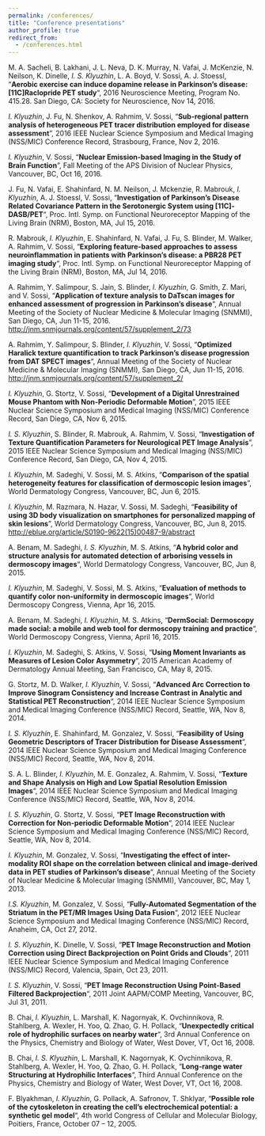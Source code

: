 ```yaml
---
permalink: /conferences/
title: "Conference presentations"
author_profile: true
redirect_from:
  - /conferences.html
---
```


M. A. Sacheli, B. Lakhani, J. L. Neva, D. K. Murray, N. Vafai, J. McKenzie, N. Neilson, K. Dinelle, *I. S. Klyuzhin*, L. A. Boyd, V. Sossi, A. J. Stoessl, “**Aerobic exercise can induce dopamine release in Parkinson’s disease: [11C]Raclopride PET study**“, 2016 Neuroscience Meeting, Program No. 415.28. San Diego, CA: Society for Neuroscience, Nov 14, 2016.

*I. Klyuzhin*, J. Fu, N. Shenkov, A. Rahmim, V. Sossi, “**Sub-regional pattern analysis of heterogeneous PET tracer distribution employed for disease assessment**”, 2016 IEEE Nuclear Science Symposium and Medical Imaging (NSS/MIC) Conference Record, Strasbourg, France, Nov 2, 2016.

*I. Klyuzhin*, V. Sossi, “**Nuclear Emission-based Imaging in the Study of Brain Function**”, Fall Meeting of the APS Division of Nuclear Physics, Vancouver, BC, Oct 16, 2016.

J. Fu, N. Vafai, E. Shahinfard, N. M. Neilson, J. Mckenzie, R. Mabrouk, *I. Klyuzhin*, A. J. Stoessl, V. Sossi, “**Investigation of Parkinson’s Disease Related Covariance Pattern in the Serotonergic System using [11C]-DASB/PET**“, Proc. Intl. Symp. on Functional Neuroreceptor Mapping of the Living Brain (NRM), Boston, MA, Jul 15, 2016.

R. Mabrouk, *I. Klyuzhin*, E. Shahinfard, N. Vafai, J. Fu, S. Blinder, M. Walker, A. Rahmim, V. Sossi, “**Exploring feature-based approaches to assess neuroinflammation in patients with Parkinson’s disease: a PBR28 PET imaging study**“, Proc. Intl. Symp. on Functional Neuroreceptor Mapping of the Living Brain (NRM), Boston, MA, Jul 14, 2016.

A. Rahmim, Y. Salimpour, S. Jain, S. Blinder, *I. Klyuzhin*, G. Smith, Z. Mari, and V. Sossi, “**Application of texture analysis to DaTscan images for enhanced assessment of progression in Parkinson’s disease**“, Annual Meeting of the Society of Nuclear Medicine &amp; Molecular Imaging (SNMMI), San Diego, CA, Jun 11-15, 2016.
http://jnm.snmjournals.org/content/57/supplement_2/73

A. Rahmim, Y. Salimpour, S. Blinder, *I. Klyuzhin*, V. Sossi, “**Optimized Haralick texture quantification to track Parkinson’s disease progression from DAT SPECT images**“, Annual Meeting of the Society of Nuclear Medicine &amp; Molecular Imaging (SNMMI), San Diego, CA, Jun 11-15, 2016.
http://jnm.snmjournals.org/content/57/supplement_2/

*I. Klyuzhin*, G. Stortz, V. Sossi, “**Development of a Digital Unrestrained Mouse Phantom with Non-Periodic Deformable Motion**”, 2015 IEEE Nuclear Science Symposium and Medical Imaging (NSS/MIC) Conference Record, San Diego, CA, Nov 6, 2015.

*I. S. Klyuzhin*, S. Blinder, R. Mabrouk, A. Rahmim, V. Sossi, “**Investigation of Texture Quantification Parameters for Neurological PET Image Analysis**”, 2015 IEEE Nuclear Science Symposium and Medical Imaging (NSS/MIC) Conference Record, San Diego, CA, Nov 4, 2015.

*I. Klyuzhin*, M. Sadeghi, V. Sossi, M. S. Atkins, “**Comparison of the spatial heterogeneity features for classification of dermoscopic lesion images**”, World Dermatology Congress, Vancouver, BC, Jun 6, 2015.

*I. Klyuzhin*, M. Razmara, N. Hazar, V. Sossi, M. Sadeghi, “**Feasibility of using 3D body visualization on smartphones for personalized mapping of skin lesions**”, World Dermatology Congress, Vancouver, BC, Jun 8, 2015.
http://eblue.org/article/S0190-9622(15)00487-9/abstract

A. Benam, M. Sadeghi, *I. S. Klyuzhin*, M. S. Atkins, “**A hybrid color and structure analysis for automated detection of arborising vessels in dermoscopy images**“, World Dermatology Congress, Vancouver, BC, Jun 8, 2015.

*I. Klyuzhin*, M. Sadeghi, V. Sossi, M. S. Atkins, “**Evaluation of methods to quantify color non-uniformity in dermoscopic images**“, World Dermoscopy Congress, Vienna, Apr 16, 2015.

A. Benam, M. Sadeghi, *I. Klyuzhin*, M. S. Atkins, “**DermSocial: Dermoscopy made social: a mobile and web tool for dermoscopy training and practice**“, World Dermoscopy Congress, Vienna, April 16, 2015.

*I. Klyuzhin*, M. Sadeghi, S. Atkins, V. Sossi, “**Using Moment Invariants as Measures of Lesion Color Asymmetry**“, 2015 American Academy of Dermatology Annual Meeting, San Francisco, CA, May 8, 2015.

G. Stortz, M. D. Walker, *I. Klyuzhin*, V. Sossi, “**Advanced Arc Correction to Improve Sinogram Consistency and Increase Contrast in Analytic and Statistical PET Reconstruction**“, 2014 IEEE Nuclear Science Symposium and Medical Imaging Conference (NSS/MIC) Record, Seattle, WA, Nov 8, 2014.

*I. S. Klyuzhin*, E. Shahinfard, M. Gonzalez, V. Sossi, “**Feasibility of Using Geometric Descriptors of Tracer Distribution for Disease Assessment**“, 2014 IEEE Nuclear Science Symposium and Medical Imaging Conference (NSS/MIC) Record, Seattle, WA, Nov 8, 2014.

S. A. L. Blinder, *I. Klyuzhin*, M. E. Gonzalez, A. Rahmim, V. Sossi, “**Texture and Shape Analysis on High and Low Spatial Resolution Emission Images**“, 2014 IEEE Nuclear Science Symposium and Medical Imaging Conference (NSS/MIC) Record, Seattle, WA, Nov 8, 2014.

*I. S. Klyuzhin*, G. Stortz, V. Sossi, “**PET Image Reconstruction with Correction for Non-periodic Deformable Motion**“, 2014 IEEE Nuclear Science Symposium and Medical Imaging Conference (NSS/MIC) Record, Seattle, WA, Nov 8, 2014.

*I. Klyuzhin*, M. Gonzalez, V. Sossi, “**Investigating the effect of inter-modality ROI shape on the correlation between clinical and image-derived data in PET studies of Parkinson’s disease**“, Annual Meeting of the Society of Nuclear Medicine &amp; Molecular Imaging (SNMMI), Vancouver, BC, May 1, 2013.

*I.S. Klyuzhin*, M. Gonzalez, V. Sossi, “**Fully-Automated Segmentation of the Striatum in the PET/MR Images Using Data Fusion**“, 2012 IEEE Nuclear Science Symposium and Medical Imaging Conference (NSS/MIC) Record, Anaheim, CA, Oct 27, 2012.

*I. S. Klyuzhin*, K. Dinelle, V. Sossi, “**PET Image Reconstruction and Motion Correction using Direct Backprojection on Point Grids and Clouds**“, 2011 IEEE Nuclear Science Symposium and Medical Imaging Conference (NSS/MIC) Record, Valencia, Spain, Oct 23, 2011.

*I. S. Klyuzhin*, V. Sossi, “**PET Image Reconstruction Using Point-Based Filtered Backprojection**“, 2011 Joint AAPM/COMP Meeting, Vancouver, BC, Jul 31, 2011.

B. Chai, *I. Klyuzhin*, L. Marshall, K. Nagornyak, K. Ovchinnikova, R. Stahlberg, A. Wexler, H. Yoo, Q. Zhao, G. H. Pollack, “**Unexpectedly critical role of hydrophilic surfaces on nearby water**“, 3rd Annual Conference on the Physics, Chemistry and Biology of Water, West Dover, VT, Oct 16, 2008.

B. Chai, *I. S. Klyuzhin*, L. Marshall, K. Nagornyak, K. Ovchinnikova, R. Stahlberg, A. Wexler, H. Yoo, Q. Zhao, G. H. Pollack, “**Long-range water Structuring at Hydrophilic Interfaces**“, Third Annual Conference on the Physics, Chemistry and Biology of Water, West Dover, VT, Oct 16, 2008.

F. Blyakhman, *I. Klyuzhin*, G. Pollack, A. Safronov, T. Shklyar, “**Possible role of the cytoskeleton in creating the cell’s electrochemical potential: a synthetic gel model**“, 4th world Congress of Cellular and Molecular Biology, Poitiers, France, October 07 – 12, 2005.
